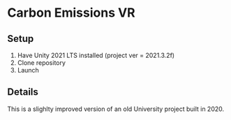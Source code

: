 # Carbon Emissions VR

## Setup
1. Have Unity 2021 LTS installed (project ver = 2021.3.2f)
2. Clone repository
3. Launch

## Details
This is a slighlty improved version of an old University project built in 2020. 